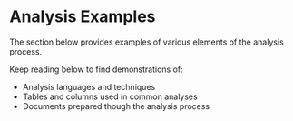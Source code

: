 # Analysis Examples
The section below provides examples of various elements of the analysis process.

Keep reading below to find demonstrations of:
* Analysis languages and techniques
* Tables and columns used in common analyses
* Documents prepared though the analysis process
